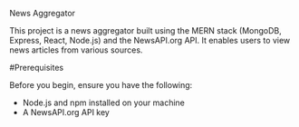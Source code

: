 News Aggregator

This project is a news aggregator built using the MERN stack (MongoDB, Express, React, Node.js) and the NewsAPI.org API. It enables users to view news articles from various sources.

#Prerequisites

Before you begin, ensure you have the following:

- Node.js and npm installed on your machine
- A NewsAPI.org API key
